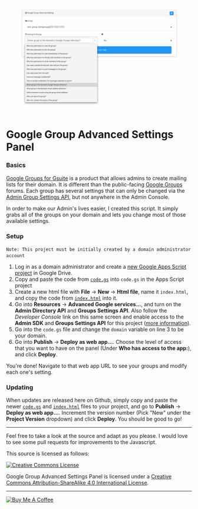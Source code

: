 ![Google Group Advanced Settings Panel](https://raw.githubusercontent.com/leoherzog/googlegroupadvancedsettingspanel/master/img/screenshot.png)

# Google Group Advanced Settings Panel

### Basics

[Google Groups for Gsuite](https://support.google.com/a/topic/25838) is a product that allows admins to create mailing lists for their domain. It is different than the public-facing [Google Groups](https://groups.google.com/) forums.  Each group has several settings that can only be changed via the [Admin Group Settings API](https://developers.google.com/admin-sdk/groups-settings/v1/reference/groups), but not anywhere in the Admin Console.

In order to make our Admin's lives easier, I created this script. It simply grabs all of the groups on your domain and lets you change most of those available settings.

### Setup

`Note: This project must be initially created by a domain administrator account`

1. Log in as a domain administrator and create a [new Google Apps Script project](https://script.google.com/) in Google Drive.
2. Copy and paste the code from [`code.gs`](https://raw.githubusercontent.com/leoherzog/googlegroupadvancedsettingspanel/master/code.gs) into `code.gs` in the Apps Script project
3. Create a new html file with **File** → **New** → **Html file**, name it `index.html`, and copy the code from [`index.html`](https://raw.githubusercontent.com/leoherzog/googlegroupadvancedsettingspanel/master/index.html) into it.
4. Go into **Resources** → **Advanced Google services...**, and turn on the **Admin Directory API** and **Groups Settings API**. Also follow the *Developer Console* link on this same screen and enable access to the **Admin SDK** and **Groups Settings API** for this project ([more information](https://developers.google.com/apps-script/guides/services/advanced)).
5. Go into the `code.gs` file and change the `domain` variable on line 3 to be your domain.
6. Go into **Publish** → **Deploy as web app...**. Choose the level of access that you want to have on the panel (Under **Who has access to the app:**), and click **Deploy**.

You're done! Navigate to that web app URL to see your groups and modify each one's setting.

### Updating

When updates are released here on Github, simply copy and paste the newer [`code.gs`](https://raw.githubusercontent.com/leoherzog/googlegroupadvancedsettingspanel/master/code.gs) and [`index.html`](https://raw.githubusercontent.com/leoherzog/googlegroupadvancedsettingspanel/master/index.html) files to your project, and go to **Publish** → **Deploy as web app...**. Increment the version number (Pick "New" under the **Project Version** dropdown) and click **Deploy**. You should be good to go!

- - -

Feel free to take a look at the source and adapt as you please. I would love to see some pull requests for improvements to the Javascript.

This source is licensed as follows:

[![Creative Commons License](https://i.creativecommons.org/l/by-sa/4.0/88x31.png)](http://creativecommons.org/licenses/by-sa/4.0/)

<span xmlns:dct="http://purl.org/dc/terms/" property="dct:title">Google Group Advanced Settings Panel</span> is licensed under a [Creative Commons Attribution-ShareAlike 4.0 International License](http://creativecommons.org/licenses/by-sa/4.0/).

- - -

[![Buy Me A Coffee](https://www.buymeacoffee.com/assets/img/custom_images/white_img.png)](https://buymeacoff.ee/leoherzog)
